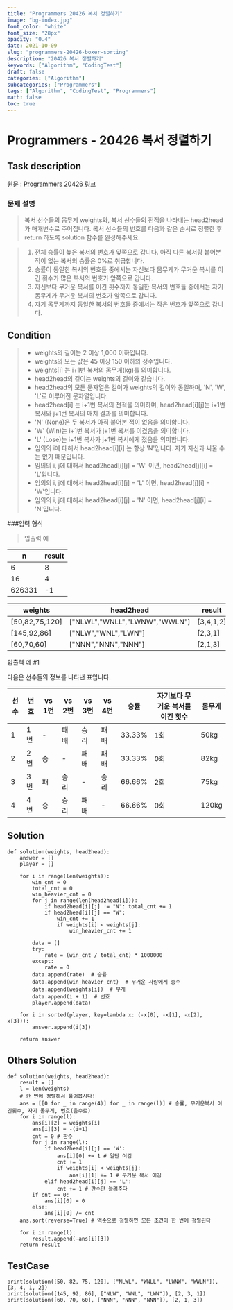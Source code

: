 ```yaml
---
title: "Programmers 20426 복서 정렬하기"
image: "bg-index.jpg"
font_color: "white"
font_size: "28px"
opacity: "0.4"
date: 2021-10-09
slug: "programmers-20426-boxer-sorting"
description: "20426 복서 정렬하기"
keywords: ["Algorithm", "CodingTest"]
draft: false
categories: ["Algorithm"]
subcategories: ["Programmers"]
tags: ["Algorithm", "CodingTest", "Programmers"]
math: false
toc: true
---
```


# Programmers - 20426 복서 정렬하기

## Task description

원문 : <a href="https://programmers.co.kr/learn/courses/30/lessons/20426">Programmers 20426 링크</a>

### 문제 설명
> 복서 선수들의 몸무게 weights와, 복서 선수들의 전적을 나타내는 head2head가 매개변수로 주어집니다. 복서 선수들의 번호를 다음과 같은 순서로 정렬한 후 return 하도록 solution 함수를 완성해주세요.

> 1. 전체 승률이 높은 복서의 번호가 앞쪽으로 갑니다. 아직 다른 복서랑 붙어본 적이 없는 복서의 승률은 0%로 취급합니다.
> 2. 승률이 동일한 복서의 번호들 중에서는 자신보다 몸무게가 무거운 복서를 이긴 횟수가 많은 복서의 번호가 앞쪽으로 갑니다.
> 3. 자신보다 무거운 복서를 이긴 횟수까지 동일한 복서의 번호들 중에서는 자기 몸무게가 무거운 복서의 번호가 앞쪽으로 갑니다.
> 4. 자기 몸무게까지 동일한 복서의 번호들 중에서는 작은 번호가 앞쪽으로 갑니다.





## Condition
>- weights의 길이는 2 이상 1,000 이하입니다.
>- weights의 모든 값은 45 이상 150 이하의 정수입니다.
>- weights[i] 는 i+1번 복서의 몸무게(kg)를 의미합니다.
>- head2head의 길이는 weights의 길이와 같습니다.
>- head2head의 모든 문자열은 길이가 weights의 길이와 동일하며, 'N', 'W', 'L'로 이루어진 문자열입니다.
>- head2head[i] 는 i+1번 복서의 전적을 의미하며, head2head[i][j]는 i+1번 복서와 j+1번 복서의 매치 결과를 의미합니다.
>- 'N' (None)은 두 복서가 아직 붙어본 적이 없음을 의미합니다.
>- 'W' (Win)는 i+1번 복서가 j+1번 복서를 이겼음을 의미합니다.
>- 'L' (Lose)는 i+1번 복사가 j+1번 복서에게 졌음을 의미합니다.
>- 임의의 i에 대해서 head2head[i][i] 는 항상 'N'입니다. 자기 자신과 싸울 수는 없기 때문입니다.
>- 임의의 i, j에 대해서 head2head[i][j] = 'W' 이면, head2head[j][i] = 'L'입니다.
>- 임의의 i, j에 대해서 head2head[i][j] = 'L' 이면, head2head[j][i] = 'W'입니다.
>- 임의의 i, j에 대해서 head2head[i][j] = 'N' 이면, head2head[j][i] = 'N'입니다.

###입력 형식
>입출력 예

n	|	result	
---|----
6	|	8
16	|	4
626331 |  -1

weights	| head2head	| result
---|----|--------
[50,82,75,120]	|["NLWL","WNLL","LWNW","WWLN"]	|[3,4,1,2]
[145,92,86]	|["NLW","WNL","LWN"]|	[2,3,1]
[60,70,60]	|["NNN","NNN","NNN"]	|[2,1,3]


입출력 예 #1

다음은 선수들의 정보를 나타낸 표입니다.

선수 | 번호|	vs 1번|	vs 2번|	vs 3번	|vs 4번	|승률|	자기보다 무거운 복서를 이긴 횟수	|몸무게
--|--|--|---|---|---|---|---|---
1 | 1번	|	-	|	패배	|	승리	|	패배	|	33.33%	|	1회	|50kg
2 |	2번	|	승	|	-	|	패배	|	패배	|	33.33%	|	0회	|82kg
3 |	3번	|	패	|	승리	|	-	|	승리	|	66.66%	|	2회	|75kg
4 |	4번	|	승	|	승리	|	패배	|	-	|	66.66%	|	0회	|120kg


## Solution 

```
def solution(weights, head2head):
    answer = []
    player = []

    for i in range(len(weights)):
        win_cnt = 0
        total_cnt = 0
        win_heavier_cnt = 0
        for j in range(len(head2head[i])):
            if head2head[i][j] != "N": total_cnt += 1
            if head2head[i][j] == "W":
                win_cnt += 1
                if weights[i] < weights[j]:
                    win_heavier_cnt += 1

        data = []
        try:
            rate = (win_cnt / total_cnt) * 1000000
        except:
            rate = 0
        data.append(rate)  # 승률
        data.append(win_heavier_cnt)  # 무거운 사람에게 승수
        data.append(weights[i])  # 무게
        data.append(i + 1)  # 번호
        player.append(data)

    for i in sorted(player, key=lambda x: (-x[0], -x[1], -x[2], x[3])):
        answer.append(i[3])

    return answer

```



## Others Solution 
```
def solution(weights, head2head):
    result = []
    l = len(weights)
    # 한 번에 정렬해서 풀어봅시다!
    ans = [[0 for _ in range(4)] for _ in range(l)] # 승률, 무거운복서 이긴횟수, 자기 몸무게, 번호(음수로)
    for i in range(l):
        ans[i][2] = weights[i]
        ans[i][3] = -(i+1)
        cnt = 0 # 판수
        for j in range(l):
            if head2head[i][j] == 'W':
                ans[i][0] += 1 # 일단 이김
                cnt += 1
                if weights[i] < weights[j]:
                    ans[i][1] += 1 # 무거운 복서 이김
            elif head2head[i][j] == 'L':
                cnt += 1 # 판수만 늘려준다
        if cnt == 0:
            ans[i][0] = 0
        else:
            ans[i][0] /= cnt
    ans.sort(reverse=True) # 역순으로 정렬하면 모든 조건이 한 번에 정렬된다

    for i in range(l):
        result.append(-ans[i][3])
    return result
```

## TestCase
```
print(solution([50, 82, 75, 120], ["NLWL", "WNLL", "LWNW", "WWLN"]), [3, 4, 1, 2])
print(solution([145, 92, 86], ["NLW", "WNL", "LWN"]), [2, 3, 1])
print(solution([60, 70, 60], ["NNN", "NNN", "NNN"]), [2, 1, 3])


```
